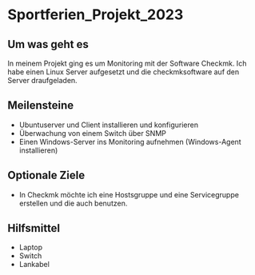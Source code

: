 # Sportferien_Projekt_2023 #

## Um was geht es ##         

In meinem Projekt ging es um Monitoring mit der Software Checkmk.
Ich habe einen Linux Server aufgesetzt und die checkmksoftware auf den Server draufgeladen.

## Meilensteine ##

* Ubuntuserver und Client installieren und konfigurieren
* Überwachung von einem Switch über SNMP
* Einen Windows-Server ins Monitoring aufnehmen (Windows-Agent installieren)



## Optionale Ziele ## 
* In Checkmk möchte ich eine Hostsgruppe und eine Servicegruppe erstellen und die auch benutzen.


## Hilfsmittel ##

* Laptop
* Switch
* Lankabel
